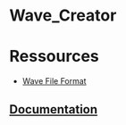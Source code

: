 # Wave_Creator

# Ressources
- [Wave File Format](https://docs.fileformat.com/audio/wav/)

## [Documentation](./docs/Documentation.md) 

